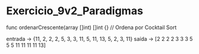 # Exercicio_9v2_Paradigmas


func ordenarCrescente(array []int) []int {} // Ordena por Cocktail Sort

entrada -> {11, 2, 2, 2, 5, 3, 3, 11, 5, 11, 13, 5, 2, 3, 11}
saída -> [2 2 2 2 3 3 3 5 5 5 11 11 11 11 13]